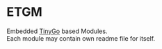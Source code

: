 
# ETGM

Embedded [TinyGo](https://tinygo.org/) based Modules.   
Each module may contain own readme file for itself.